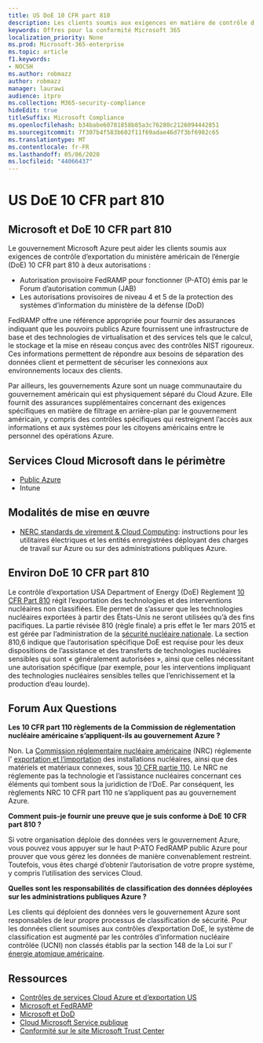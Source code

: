 ```yaml
---
title: US DoE 10 CFR part 810
description: Les clients soumis aux exigences en matière de contrôle d’exportation de US DoE 10 CFR part 810 peuvent utiliser le gouvernement Azure.
keywords: Offres pour la conformité Microsoft 365
localization_priority: None
ms.prod: Microsoft-365-enterprise
ms.topic: article
f1.keywords:
- NOCSH
ms.author: robmazz
author: robmazz
manager: laurawi
audience: itpro
ms.collection: M365-security-compliance
hideEdit: true
titleSuffix: Microsoft Compliance
ms.openlocfilehash: b34babe60781858b85a3c76280c2126094442851
ms.sourcegitcommit: 7f307b4f583b602f11f69adae46d7f3bf6982c65
ms.translationtype: MT
ms.contentlocale: fr-FR
ms.lasthandoff: 05/06/2020
ms.locfileid: "44066437"
---
```

# <a name="us-doe-10-cfr-part-810"></a>US DoE 10 CFR part 810

## <a name="microsoft-and-doe-10-cfr-part-810"></a>Microsoft et DoE 10 CFR part 810

Le gouvernement Microsoft Azure peut aider les clients soumis aux exigences de contrôle d’exportation du ministère américain de l’énergie (DoE) 10 CFR part 810 à deux autorisations :

- Autorisation provisoire FedRAMP pour fonctionner (P-ATO) émis par le Forum d’autorisation commun (JAB)
- Les autorisations provisoires de niveau 4 et 5 de la protection des systèmes d’information du ministère de la défense (DoD)

FedRAMP offre une référence appropriée pour fournir des assurances indiquant que les pouvoirs publics Azure fournissent une infrastructure de base et des technologies de virtualisation et des services tels que le calcul, le stockage et la mise en réseau conçus avec des contrôles NIST rigoureux. Ces informations permettent de répondre aux besoins de séparation des données client et permettent de sécuriser les connexions aux environnements locaux des clients.

Par ailleurs, les gouvernements Azure sont un nuage communautaire du gouvernement américain qui est physiquement séparé du Cloud Azure. Elle fournit des assurances supplémentaires concernant des exigences spécifiques en matière de filtrage en arrière-plan par le gouvernement américain, y compris des contrôles spécifiques qui restreignent l’accès aux informations et aux systèmes pour les citoyens américains entre le personnel des opérations Azure.

## <a name="microsoft-in-scope-cloud-services"></a>Services Cloud Microsoft dans le périmètre

- [Public Azure](https://aka.ms/AzureCompliance)
- Intune

## <a name="how-to-implement"></a>Modalités de mise en œuvre

- [NERC standards de virement & Cloud Computing](https://aka.ms/AzureNERC): instructions pour les utilitaires électriques et les entités enregistrées déployant des charges de travail sur Azure ou sur des administrations publiques Azure.

## <a name="about-doe-10-cfr-part-810"></a>Environ DoE 10 CFR part 810

Le contrôle d’exportation USA Department of Energy (DoE) Règlement [10 CFR Part 810](https://www.govinfo.gov/content/pkg/FR-2015-02-23/pdf/2015-03479.pdf) régit l’exportation des technologies et des interventions nucléaires non classifiées. Elle permet de s’assurer que les technologies nucléaires exportées à partir des États-Unis ne seront utilisées qu’à des fins pacifiques. La partie révisée 810 (règle finale) a pris effet le 1er mars 2015 et est gérée par l’administration de la [sécurité nucléaire nationale](https://www.energy.gov/nnsa/national-nuclear-security-administration). La section 810,6 indique que l’autorisation spécifique DoE est requise pour les deux dispositions de l’assistance et des transferts de technologies nucléaires sensibles qui sont « généralement autorisées », ainsi que celles nécessitant une autorisation spécifique (par exemple, pour les interventions impliquant des technologies nucléaires sensibles telles que l’enrichissement et la production d’eau lourde).

## <a name="frequently-asked-questions"></a>Forum Aux Questions

**Les 10 CFR part 110 règlements de la Commission de réglementation nucléaire américaine s’appliquent-ils au gouvernement Azure ?**

Non. La [Commission réglementaire nucléaire américaine](https://www.nrc.gov/) (NRC) réglemente l' [exportation et l’importation](https://www.nrc.gov/about-nrc/ip/export-import.html) des installations nucléaires, ainsi que des matériels et matériaux connexes, sous [10 CFR partie 110](https://www.nrc.gov/reading-rm/doc-collections/cfr/part110/). Le NRC ne réglemente pas la technologie et l’assistance nucléaires concernant ces éléments qui tombent sous la juridiction de l’DoE. Par conséquent, les règlements NRC 10 CFR part 110 ne s’appliquent pas au gouvernement Azure.

**Comment puis-je fournir une preuve que je suis conforme à DoE 10 CFR part 810 ?**

Si votre organisation déploie des données vers le gouvernement Azure, vous pouvez vous appuyer sur le haut P-ATO FedRAMP public Azure pour prouver que vous gérez les données de manière convenablement restreint. Toutefois, vous êtes chargé d’obtenir l’autorisation de votre propre système, y compris l’utilisation des services Cloud.

**Quelles sont les responsabilités de classification des données déployées sur les administrations publiques Azure ?**

Les clients qui déploient des données vers le gouvernement Azure sont responsables de leur propre processus de classification de sécurité. Pour les données client soumises aux contrôles d’exportation DoE, le système de classification est augmenté par les contrôles d’information nucléaire contrôlée (UCNI) non classés établis par la section 148 de la Loi sur l' [énergie atomique américaine](https://www.epa.gov/laws-regulations/summary-atomic-energy-act).

## <a name="resources"></a>Ressources

- [Contrôles de services Cloud Azure et d’exportation US](https://servicetrust.microsoft.com/ViewPage/TrustDocuments?command=Download&downloadType=Document&downloadId=c24c11f2-2cd4-444a-9160-19762855ad3a&docTab=6d000410-c9e9-11e7-9a91-892aae8839ad_FAQ_and_White_Papers)
- [Microsoft et FedRAMP](offering-fedramp.md)
- [Microsoft et DoD](offering-dod-disa-l2-l4-l5.md)
- [Cloud Microsoft Service publique](https://www.microsoft.com/enterprise/government)
- [Conformité sur le site Microsoft Trust Center](https://www.microsoft.com/trust-center/compliance/compliance-overview)
